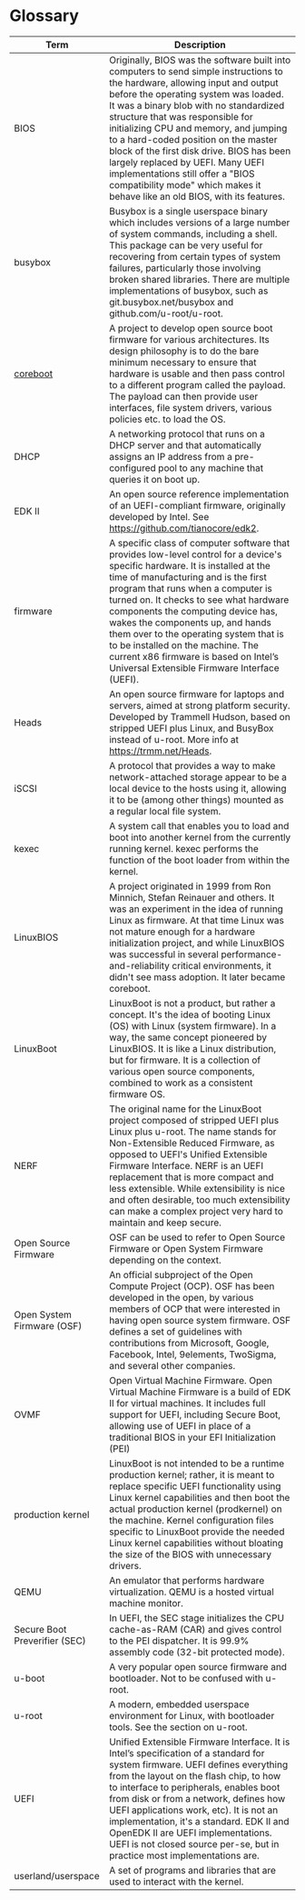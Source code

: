 # Glossary
|**Term**|**Description**|
|------------------------|------------------------------------------------------|
|BIOS             |Originally, BIOS was the software built into computers to send simple instructions to the hardware, allowing input and output before the operating system was loaded. It was a binary blob with no standardized structure that was responsible for initializing CPU and memory, and jumping to a hard-coded position on the master block of the first disk drive. BIOS has been largely replaced by UEFI. Many UEFI implementations still offer a "BIOS compatibility mode" which makes it behave like an old BIOS, with its features.|
|busybox          |Busybox is a single userspace binary which includes versions of a large number of system commands, including a shell. This package can be very useful for recovering from certain types of system failures, particularly those involving broken shared libraries. There are multiple implementations of busybox, such as git.busybox.net/busybox and github.com/u-root/u-root.|
|[coreboot](https://doc.coreboot.org/)|A project to develop open source boot firmware for various architectures. Its design philosophy is to do the bare minimum necessary to ensure that hardware is usable and then pass control to a different program called the payload. The payload can then provide user interfaces, file system drivers, various policies etc. to load the OS.|
|DHCP                    |A networking protocol that runs on a DHCP server and that automatically assigns an IP address from a pre-configured pool to any machine that queries it on boot up.|
|EDK II                  |An open source reference implementation of an UEFI-compliant firmware, originally developed by Intel. See https://github.com/tianocore/edk2.|
|firmware                |A specific class of computer software that provides low-level control for a device's specific hardware. It is installed at the time of manufacturing and is the first program that runs when a computer is turned on. It checks to see what hardware components the computing device has, wakes the components up, and hands them over to the operating system that is to be installed on the machine. The current x86 firmware is based on Intel’s Universal Extensible Firmware Interface (UEFI).|
|Heads                   |An open source firmware for laptops and servers, aimed at strong platform security. Developed by Trammell Hudson, based on stripped UEFI plus Linux, and BusyBox instead of u-root. More info at https://trmm.net/Heads.|
|iSCSI                   |A protocol that provides a way to make network-attached storage appear to be a local device to the hosts using it, allowing it to be (among other things) mounted as a regular local file system.|
|kexec                   |A system call that enables you to load and boot into another kernel from the currently running kernel. kexec performs the function of the boot loader from within the kernel.|
|LinuxBIOS               |A project originated in 1999 from Ron Minnich, Stefan Reinauer and others. It was an experiment in the idea of running Linux as firmware. At that time Linux was not mature enough for a hardware initialization project, and while LinuxBIOS was successful in several performance-and-reliability critical environments, it didn't see mass adoption. It later became coreboot.|
|LinuxBoot               |LinuxBoot is not a product, but rather a concept. It's the idea of booting Linux (OS) with Linux (system firmware). In a way, the same concept pioneered by LinuxBIOS. It is like a Linux distribution, but for firmware. It is a collection of various open source components, combined to work as a consistent firmware OS.|
|NERF                    |The original name for the LinuxBoot project composed of stripped UEFI plus Linux plus u-root. The name stands for Non-Extensible Reduced Firmware, as opposed to UEFI's Unified Extensible Firmware Interface. NERF is an UEFI replacement that is more compact and less extensible. While extensibility is nice and often desirable, too much extensibility can make a complex project very hard to maintain and keep secure.|
|Open Source Firmware    |OSF can be used to refer to Open Source Firmware or Open System Firmware depending on the context.|
|Open System Firmware (OSF)|An official subproject of the Open Compute Project (OCP). OSF has been developed in the open, by various members of OCP that were interested in having open source system firmware. OSF defines a set of guidelines with contributions from Microsoft, Google, Facebook, Intel, 9elements, TwoSigma, and several other companies.|
|OVMF                    |Open Virtual Machine Firmware. Open Virtual Machine Firmware is a build of EDK II for virtual machines. It includes full support for UEFI, including Secure Boot, allowing use of UEFI in place of a traditional BIOS in your EFI Initialization (PEI)|UEFI stage which runs before RAM is initialized, from cache and ROM. PEI is mostly C-code running in 32-bit protected flat mode. The main goal of the PEI stage is to detect RAM. As soon as RAM is detected and configured, PEI stage give control to the DXE through DXE Initial Program Load (IPL) driver|
|production kernel              |LinuxBoot is not intended to be a runtime production kernel; rather, it is meant to replace specific UEFI functionality using Linux kernel capabilities and then boot the actual production kernel (prodkernel) on the machine. Kernel configuration files specific to LinuxBoot provide the needed Linux kernel capabilities without bloating the size of the BIOS with unnecessary drivers.|
|QEMU                    |An emulator that performs hardware virtualization. QEMU is a hosted virtual machine monitor.|
|Secure Boot Preverifier (SEC)|In UEFI, the SEC stage initializes the CPU cache-as-RAM (CAR) and gives control to the PEI dispatcher. It is 99.9% assembly code (32-bit protected mode).|
|u-boot                  |A very popular open source firmware and bootloader. Not to be confused with u-root.|
|u-root                  |A modern, embedded userspace environment for Linux, with bootloader tools. See the section on u-root.|
|UEFI                    |Unified Extensible Firmware Interface. It is Intel’s specification of a standard for system firmware. UEFI defines everything from the layout on the flash chip, to how to interface to peripherals, enables boot from disk or from a network, defines how UEFI applications work, etc). It is not an implementation, it's a standard. EDK II and OpenEDK II are UEFI implementations. UEFI is not closed source per-se, but in practice most implementations are.|
|userland/userspace    |A set of programs and libraries that are used to interact with the kernel.|
